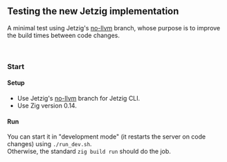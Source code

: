 ## Testing the new Jetzig implementation

A minimal test using Jetzig's [no-llvm](https://github.com/jetzig-framework/jetzig/tree/no-llvm) branch, whose purpose is to improve the build times between code changes.

<br/>

### Start

#### Setup

-   Use Jetzig's [no-llvm](https://github.com/jetzig-framework/jetzig/tree/no-llvm) branch for Jetzig CLI.
-   Use Zig version 0.14.

#### Run

You can start it in "development mode" (it restarts the server on code changes) using `./run_dev.sh`.<br/>
Otherwise, the standard `zig build run` should do the job.
